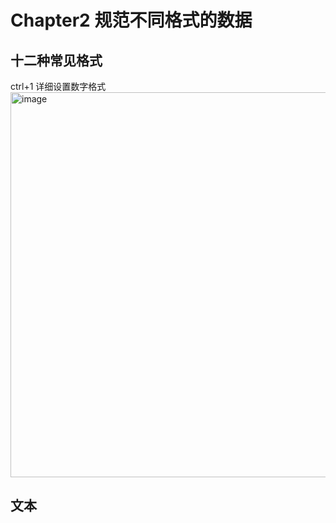 # Chapter2 规范不同格式的数据
## 十二种常见格式
ctrl+1 详细设置数字格式  
<img width="616" alt="image" src="https://user-images.githubusercontent.com/105503216/180921634-f3a7b883-8396-4a4b-8be9-cbb110943b4a.png">

## 文本

